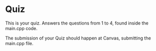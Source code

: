 # Quiz

This is your quiz. Answers the questions from 1 to 4, found inside the main.cpp code.

The submission of your Quiz should happen at Canvas, submitting the main.cpp file.
